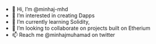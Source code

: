 - 👋 Hi, I’m @minhaj-mhd
- 👀 I’m interested in creating Dapps
- 🌱 I’m currently learning Solidity,
- 💞️ I’m looking to collaborate on projects built on Etherium
- 📫 Reach me @minhajmuhamad on twitter

<!---
minhaj-mhd/minhaj-mhd is a ✨ special ✨ repository because its `README.md` (this file) appears on your GitHub profile.
You can click the Preview link to take a look at your changes.
--->

